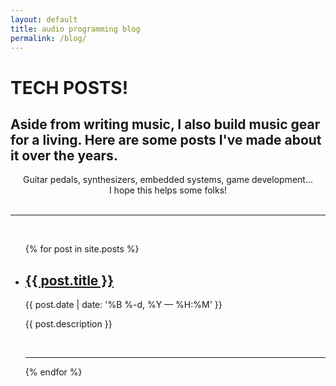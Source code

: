 ```yaml
---
layout: default
title: audio programming blog
permalink: /blog/
---
```


<div class="header-bar">
  <h1>TECH POSTS!</h1>
  <h2>Aside from writing music, I also build music gear for a living. Here are some posts I've made about it over the years.</h2>
  <center>Guitar pedals, synthesizers, embedded systems, game development...</center>
  <center>I hope this helps some folks!</center>
  <br/>
  <hr>
  <br/>
</div>


<ul class="post-list">
    {% for post in site.posts %}
      <li>
        <h2><a class="post-title" href="{{ post.url | prepend: site.baseurl }}">{{ post.title }}</a></h2>
        <p class="post-meta">{{ post.date | date: '%B %-d, %Y — %H:%M' }}</p>
        <p>{{ post.description }}</p>
        <br/>
        <hr/>
      </li>
    {% endfor %}
</ul>